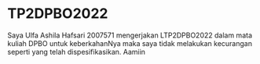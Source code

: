 # TP2DPBO2022
Saya Ulfa Ashila Hafsari 2007571 mengerjakan LTP2DPBO2022 dalam mata kuliah DPBO untuk keberkahanNya maka saya tidak melakukan kecurangan seperti yang telah dispesifikasikan. Aamiin
